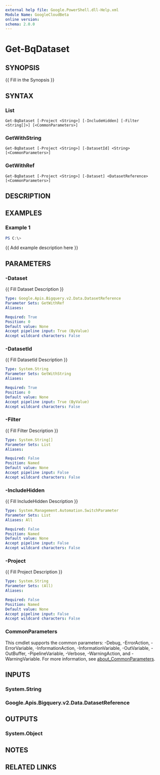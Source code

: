```yaml
---
external help file: Google.PowerShell.dll-Help.xml
Module Name: GoogleCloudBeta
online version:
schema: 2.0.0
---
```


# Get-BqDataset

## SYNOPSIS
{{ Fill in the Synopsis }}

## SYNTAX

### List
```
Get-BqDataset [-Project <String>] [-IncludeHidden] [-Filter <String[]>] [<CommonParameters>]
```

### GetWithString
```
Get-BqDataset [-Project <String>] [-DatasetId] <String> [<CommonParameters>]
```

### GetWithRef
```
Get-BqDataset [-Project <String>] [-Dataset] <DatasetReference> [<CommonParameters>]
```

## DESCRIPTION


## EXAMPLES

### Example 1
```powershell
PS C:\> 
```

{{ Add example description here }}

## PARAMETERS

### -Dataset
{{ Fill Dataset Description }}

```yaml
Type: Google.Apis.Bigquery.v2.Data.DatasetReference
Parameter Sets: GetWithRef
Aliases:

Required: True
Position: 0
Default value: None
Accept pipeline input: True (ByValue)
Accept wildcard characters: False
```

### -DatasetId
{{ Fill DatasetId Description }}

```yaml
Type: System.String
Parameter Sets: GetWithString
Aliases:

Required: True
Position: 0
Default value: None
Accept pipeline input: True (ByValue)
Accept wildcard characters: False
```

### -Filter
{{ Fill Filter Description }}

```yaml
Type: System.String[]
Parameter Sets: List
Aliases:

Required: False
Position: Named
Default value: None
Accept pipeline input: False
Accept wildcard characters: False
```

### -IncludeHidden
{{ Fill IncludeHidden Description }}

```yaml
Type: System.Management.Automation.SwitchParameter
Parameter Sets: List
Aliases: All

Required: False
Position: Named
Default value: None
Accept pipeline input: False
Accept wildcard characters: False
```

### -Project
{{ Fill Project Description }}

```yaml
Type: System.String
Parameter Sets: (All)
Aliases:

Required: False
Position: Named
Default value: None
Accept pipeline input: False
Accept wildcard characters: False
```

### CommonParameters
This cmdlet supports the common parameters: -Debug, -ErrorAction, -ErrorVariable, -InformationAction, -InformationVariable, -OutVariable, -OutBuffer, -PipelineVariable, -Verbose, -WarningAction, and -WarningVariable. For more information, see [about_CommonParameters](http://go.microsoft.com/fwlink/?LinkID=113216).

## INPUTS

### System.String

### Google.Apis.Bigquery.v2.Data.DatasetReference

## OUTPUTS

### System.Object
## NOTES

## RELATED LINKS
